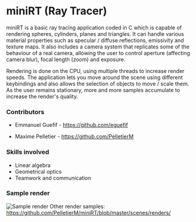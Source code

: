 # miniRT (Ray Tracer)

miniRT is a basic ray tracing application coded in C which is capable of rendering spheres, cylinders, planes and triangles. It can handle various material properties such as specular / diffuse reflections, emissivity and texture maps. It also includes a camera system that replicates some of the behaviour of a real camera, allowing the user to control aperture (affecting camera blur), focal length (zoom) and exposure.

Rendering is done on the CPU, using multiple threads to increase render speeds. The application lets you move around the scene using different keybindings and also allows the selection of objects to move / scale them. As the user remains stationary, more and more samples accumulate to increase the render's quality.

### Contributors

- Emmanuel Guefif - https://github.com/eguefif

- Maxime Pelletier - https://github.com/PelletierM

### Skills involved

- Linear algebra
- Geometrical optics
- Teamwork and communication

### Sample render

![Sample render](https://github.com/PelletierM/miniRT/blob/master/scenes/renders/spheres.png?raw=true)
Other render samples: https://github.com/PelletierM/miniRT/blob/master/scenes/renders/
